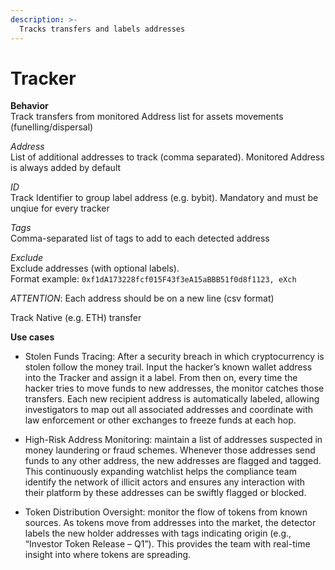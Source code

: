 ```yaml
---
description: >-
  Tracks transfers and labels addresses
---
```


# Tracker

**Behavior**  
Track transfers from monitored Address list for assets movements (funelling/dispersal)

*Address*  
List of additional addresses to track (comma separated). Monitored Address is always added by default

*ID*  
Track Identifier to group label address (e.g. bybit). Mandatory and must be unqiue for every tracker

*Tags*  
Comma-separated list of tags to add to each detected address

*Exclude*  
Exclude addresses (with optional labels).  
Format example:
```0xf1dA173228fcf015F43f3eA15aBBB51f0d8f1123, eXch```   

*ATTENTION*: Each address should be on a new line (csv format)

Track Native (e.g. ETH) transfer

**Use cases**  
* Stolen Funds Tracing: After a security breach in which cryptocurrency is stolen follow the money trail. Input the hacker’s known wallet address into the Tracker and assign it a label. From then on, every time the hacker tries to move funds to new addresses, the monitor catches those transfers. Each new recipient address is automatically labeled, allowing investigators to map out all associated addresses and coordinate with law enforcement or other exchanges to freeze funds at each hop.

* High-Risk Address Monitoring: maintain a list of addresses suspected in money laundering or fraud schemes. Whenever those addresses send funds to any other address, the new addresses are flagged and tagged. This continuously expanding watchlist helps the compliance team identify the network of illicit actors and ensures any interaction with their platform by these addresses can be swiftly flagged or blocked.

* Token Distribution Oversight: monitor the flow of tokens from known sources. As tokens move from addresses into the market, the detector labels the new holder addresses with tags indicating origin (e.g., “Investor Token Release – Q1”). This provides the team with real-time insight into where tokens are spreading. 